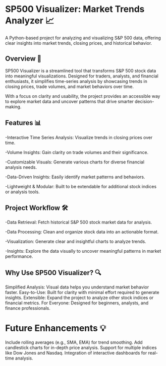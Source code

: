 # SP500 Visualizer: Market Trends Analyzer 📈

A Python-based project for analyzing and visualizing S&P 500 data, offering clear insights into market trends, closing prices, and historical behavior.

## Overview 🚀
SP500 Visualizer is a streamlined tool that transforms S&P 500 stock data into meaningful visualizations. Designed for traders, analysts, and financial enthusiasts, it simplifies time-series analysis by showcasing trends in closing prices, trade volumes, and market behaviors over time.

With a focus on clarity and usability, the project provides an accessible way to explore market data and uncover patterns that drive smarter decision-making.

## Features 📊

-Interactive Time Series Analysis: Visualize trends in closing prices over time.

-Volume Insights: Gain clarity on trade volumes and their significance.

-Customizable Visuals: Generate various charts for diverse financial analysis needs.

-Data-Driven Insights: Easily identify market patterns and behaviors.

-Lightweight & Modular: Built to be extendable for additional stock indices or analysis tools.

## Project Workflow 🛠️

-Data Retrieval: Fetch historical S&P 500 stock market data for analysis.

-Data Processing: Clean and organize stock data into an actionable format.

-Visualization: Generate clear and insightful charts to analyze trends.

-Insights: Explore the data visually to uncover meaningful patterns in market performance.

## Why Use SP500 Visualizer? 🔍
Simplified Analysis: Visual data helps you understand market behavior faster.
Easy-to-Use: Built for clarity with minimal effort required to generate insights.
Extensible: Expand the project to analyze other stock indices or financial metrics.
For Everyone: Designed for beginners, analysts, and finance professionals.

# Future Enhancements 💡
Include rolling averages (e.g., SMA, EMA) for trend smoothing.
Add candlestick charts for in-depth price analysis.
Support for multiple indices like Dow Jones and Nasdaq.
Integration of interactive dashboards for real-time analysis.
